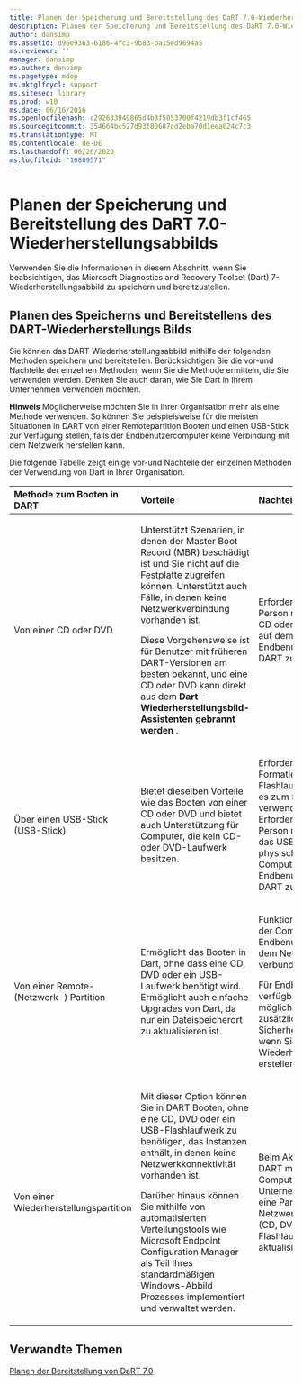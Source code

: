 ```yaml
---
title: Planen der Speicherung und Bereitstellung des DaRT 7.0-Wiederherstellungsabbilds
description: Planen der Speicherung und Bereitstellung des DaRT 7.0-Wiederherstellungsabbilds
author: dansimp
ms.assetid: d96e9363-6186-4fc3-9b83-ba15ed9694a5
ms.reviewer: ''
manager: dansimp
ms.author: dansimp
ms.pagetype: mdop
ms.mktglfcycl: support
ms.sitesec: library
ms.prod: w10
ms.date: 06/16/2016
ms.openlocfilehash: c292633949865d4b3f5053700f4219db3f1cf465
ms.sourcegitcommit: 354664bc527d93f80687cd2eba70d1eea024c7c3
ms.translationtype: MT
ms.contentlocale: de-DE
ms.lasthandoff: 06/26/2020
ms.locfileid: "10809571"
---
```

# Planen der Speicherung und Bereitstellung des DaRT 7.0-Wiederherstellungsabbilds


Verwenden Sie die Informationen in diesem Abschnitt, wenn Sie beabsichtigen, das Microsoft Diagnostics and Recovery Toolset (Dart) 7-Wiederherstellungsabbild zu speichern und bereitzustellen.

## Planen des Speicherns und Bereitstellens des DART-Wiederherstellungs Bilds


Sie können das DART-Wiederherstellungsabbild mithilfe der folgenden Methoden speichern und bereitstellen. Berücksichtigen Sie die vor-und Nachteile der einzelnen Methoden, wenn Sie die Methode ermitteln, die Sie verwenden werden. Denken Sie auch daran, wie Sie Dart in Ihrem Unternehmen verwenden möchten.

**Hinweis**  Möglicherweise möchten Sie in Ihrer Organisation mehr als eine Methode verwenden. So können Sie beispielsweise für die meisten Situationen in DART von einer Remotepartition Booten und einen USB-Stick zur Verfügung stellen, falls der Endbenutzercomputer keine Verbindung mit dem Netzwerk herstellen kann.

 

Die folgende Tabelle zeigt einige vor-und Nachteile der einzelnen Methoden der Verwendung von Dart in Ihrer Organisation.

<table>
<colgroup>
<col width="33%" />
<col width="33%" />
<col width="33%" />
</colgroup>
<thead>
<tr class="header">
<th align="left">Methode zum Booten in DART</th>
<th align="left">Vorteile</th>
<th align="left">Nachteile</th>
</tr>
</thead>
<tbody>
<tr class="odd">
<td align="left"><p>Von einer CD oder DVD</p></td>
<td align="left"><p>Unterstützt Szenarien, in denen der Master Boot Record (MBR) beschädigt ist und Sie nicht auf die Festplatte zugreifen können. Unterstützt auch Fälle, in denen keine Netzwerkverbindung vorhanden ist.</p>
<p>Diese Vorgehensweise ist für Benutzer mit früheren DART-Versionen am besten bekannt, und eine CD oder DVD kann direkt aus dem <strong> Dart-Wiederherstellungsbild-Assistenten gebrannt werden </strong> .</p></td>
<td align="left"><p>Erfordert, dass eine Person mit Zugriff auf die CD oder DVD physisch auf dem Computer des Endbenutzers ist, um in DART zu booten.</p></td>
</tr>
<tr class="even">
<td align="left"><p>Über einen USB-Stick (USB-Stick)</p></td>
<td align="left"><p>Bietet dieselben Vorteile wie das Booten von einer CD oder DVD und bietet auch Unterstützung für Computer, die kein CD-oder DVD-Laufwerk besitzen.</p></td>
<td align="left"><p>Erfordert die Formatierung des USB-Flashlaufwerks, bevor Sie es zum Starten in DART verwenden können. Erfordert auch, dass eine Person mit Zugriff auf das USB-Flashlaufwerk physisch auf dem Computer des Endbenutzers ist, um in DART zu booten.</p></td>
</tr>
<tr class="odd">
<td align="left"><p>Von einer Remote-(Netzwerk-) Partition</p></td>
<td align="left"><p>Ermöglicht das Booten in Dart, ohne dass eine CD, DVD oder ein USB-Laufwerk benötigt wird. Ermöglicht auch einfache Upgrades von Dart, da nur ein Dateispeicherort zu aktualisieren ist.</p></td>
<td align="left"><p>Funktioniert nicht, wenn der Computer des Endbenutzers nicht mit dem Netzwerk verbunden ist.</p>
<p>Für Endbenutzer weithin verfügbar und erfordern möglicherweise zusätzliche Sicherheitsüberlegungen, wenn Sie das Wiederherstellungsabbild erstellen.</p></td>
</tr>
<tr class="even">
<td align="left"><p>Von einer Wiederherstellungspartition</p></td>
<td align="left"><p>Mit dieser Option können Sie in DART Booten, ohne eine CD, DVD oder ein USB-Flashlaufwerk zu benötigen, das Instanzen enthält, in denen keine Netzwerkkonnektivität vorhanden ist.</p>
<p>Darüber hinaus können Sie mithilfe von automatisierten Verteilungstools wie Microsoft Endpoint Configuration Manager als Teil Ihres standardmäßigen Windows-Abbild Prozesses implementiert und verwaltet werden.</p></td>
<td align="left"><p>Beim Aktualisieren von DART müssen Sie alle Computer in Ihrem Unternehmen anstatt nur eine Partition (im Netzwerk) oder ein Gerät (CD, DVD oder USB-Flashlaufwerk) aktualisieren.</p></td>
</tr>
</tbody>
</table>

 

## Verwandte Themen


[Planen der Bereitstellung von DaRT 7.0](planning-to-deploy-dart-70.md)

 

 





